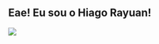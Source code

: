 ## Eae! Eu sou o Hiago Rayuan!

<picture>
  <source
    srcset="https://github-readme-stats.vercel.app/api?username=HiagoRayuan&show_icons=true&theme=holi"
    media="(prefers-color-scheme: dark)"
  />
  <source
    srcset="https://github-readme-stats.vercel.app/api?username=HiagoRayuan&show_icons=true"
    media="(prefers-color-scheme: light), (prefers-color-scheme: no-preference)"
  />
  <img src="https://github-readme-stats.vercel.app/api?username=anuraghazra&show_icons=true" />
</picture>

